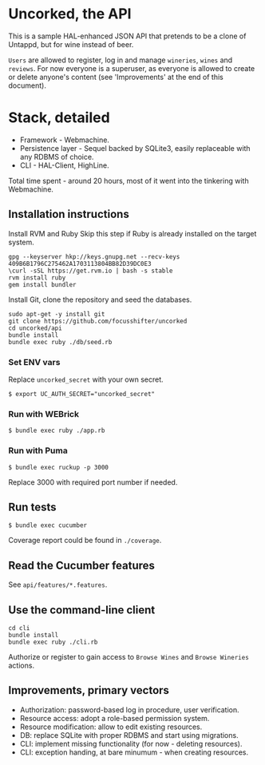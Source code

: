 Uncorked, the API
================

This is a sample HAL-enhanced JSON API that pretends to be a clone of Untappd, but for wine instead of beer.

`Users` are allowed to register, log in and manage `wineries`, `wines` and `reviews`.
For now everyone is a superuser, as everyone is allowed to create or delete anyone's content (see 'Improvements' at the end of this document).

# Stack, detailed

- Framework - Webmachine.
- Persistence layer - Sequel backed by SQLite3, easily replaceable with any RDBMS of choice.
- CLI - HAL-Client, HighLine.

Total time spent - around 20 hours, most of it went into the tinkering with Webmachine.

## Installation instructions

Install RVM and Ruby
Skip this step if Ruby is already installed on the target system.
```
gpg --keyserver hkp://keys.gnupg.net --recv-keys 409B6B1796C275462A1703113804BB82D39DC0E3
\curl -sSL https://get.rvm.io | bash -s stable
rvm install ruby
gem install bundler
```

Install Git, clone the repository and seed the databases.
```
sudo apt-get -y install git
git clone https://github.com/focusshifter/uncorked
cd uncorked/api
bundle install
bundle exec ruby ./db/seed.rb
```

### Set ENV vars

Replace `uncorked_secret` with your own secret.
```
$ export UC_AUTH_SECRET="uncorked_secret"
```

### Run with WEBrick

```
$ bundle exec ruby ./app.rb
```

### Run with Puma

```
$ bundle exec ruckup -p 3000
```
Replace 3000 with required port number if needed.

## Run tests

```
$ bundle exec cucumber
```
Coverage report could be found in `./coverage`.

## Read the Cucumber features

See `api/features/*.features`.

## Use the command-line client

```
cd cli
bundle install
bundle exec ruby ./cli.rb
```
Authorize or register to gain access to `Browse Wines` and `Browse Wineries` actions.

## Improvements, primary vectors

- Authorization: password-based log in procedure, user verification.
- Resource access: adopt a role-based permission system.
- Resource modification: allow to edit existing resources.
- DB: replace SQLite with proper RDBMS and start using migrations.
- CLI: implement missing functionality (for now - deleting resources).
- CLI: exception handing, at bare minumum - when creating resources.
